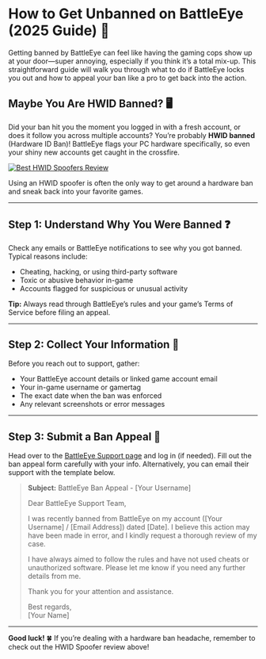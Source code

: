 <h1 id="how-to-get-unbanned-on-battleeye-2025-guide-">How to Get Unbanned on BattleEye (2025 Guide) 🚀</h1>
<p>Getting banned by BattleEye can feel like having the gaming cops show up at your door—super annoying, especially if you think it’s a total mix-up. This straightforward guide will walk you through what to do if BattleEye locks you out and how to appeal your ban like a pro to get back into the action.</p>
<h2 id="maybe-you-are-hwid-banned-">Maybe You Are HWID Banned? 🖥️</h2>
<p>Did your ban hit you the moment you logged in with a fresh account, or does it follow you across multiple accounts? You’re probably <strong>HWID banned</strong> (Hardware ID Ban)! BattleEye flags your PC hardware specifically, so even your shiny new accounts get caught in the crossfire.</p>
<p><a href="https://hwid-spoofer.mystrikingly.com/"><img src="https://img.shields.io/badge/Best%20HWID%20Spoofers-Read%20Review-brightgreen?style=for-the-badge&amp;logo=origin" alt="Best HWID Spoofers Review"></a></p>
<p>Using an HWID spoofer is often the only way to get around a hardware ban and sneak back into your favorite games.</p>
<hr>
<h2 id="step-1-understand-why-you-were-banned-">Step 1: Understand Why You Were Banned ❓</h2>
<p>Check any emails or BattleEye notifications to see why you got banned. Typical reasons include:</p>
<ul>
<li>Cheating, hacking, or using third-party software  </li>
<li>Toxic or abusive behavior in-game  </li>
<li>Accounts flagged for suspicious or unusual activity  </li>
</ul>
<p><strong>Tip:</strong> Always read through BattleEye’s rules and your game’s Terms of Service before filing an appeal.</p>
<hr>
<h2 id="step-2-collect-your-information-">Step 2: Collect Your Information 📝</h2>
<p>Before you reach out to support, gather:</p>
<ul>
<li>Your BattleEye account details or linked game account email  </li>
<li>Your in-game username or gamertag  </li>
<li>The exact date when the ban was enforced  </li>
<li>Any relevant screenshots or error messages  </li>
</ul>
<hr>
<h2 id="step-3-submit-a-ban-appeal-">Step 3: Submit a Ban Appeal 📧</h2>
<p>Head over to the <a href="https://www.battleye.com/support/">BattleEye Support page</a> and log in (if needed). Fill out the ban appeal form carefully with your info. Alternatively, you can email their support with the template below.</p>
<blockquote>
<p><strong>Subject:</strong> BattleEye Ban Appeal - [Your Username]  </p>
<p>Dear BattleEye Support Team,  </p>
<p>I was recently banned from BattleEye on my account ([Your Username] / [Email Address]) dated [Date]. I believe this action may have been made in error, and I kindly request a thorough review of my case.  </p>
<p>I have always aimed to follow the rules and have not used cheats or unauthorized software. Please let me know if you need any further details from me.  </p>
<p>Thank you for your attention and assistance.  </p>
<p>Best regards,<br>[Your Name]</p>
</blockquote>
<hr>
<p><strong>Good luck!</strong> 🍀 If you’re dealing with a hardware ban headache, remember to check out the HWID Spoofer review above!</p>
